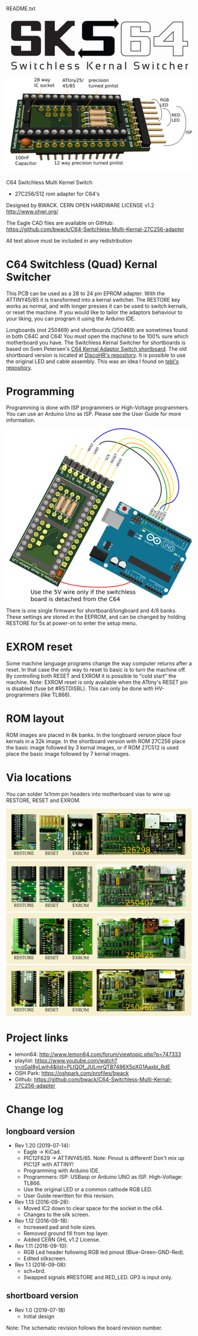 README.txt

![logo](User&#32;Guide/media/SKS64-Logos-Ver2.png)

![3D_front](User&#32;Guide/media/Board_overview.png)

C64 Switchless Multi Kernel Switch
- 27C256/512 rom adapter for C64's

Designed by BWACK.
CERN OPEN HARDWARE LICENSE v1.2
http://www.ohwr.org/

The Eagle CAD files are available on GitHub:
https://github.com/bwack/C64-Switchless-Multi-Kernal-27C256-adapter

All text above must be included in any redistribution

# C64 Switchless (Quad) Kernal Switcher

This PCB can be used as a 28 to 24 pin EPROM adapter. With the ATTINY45/85 it is transformed into a kernal switcher. The RESTORE key works as normal, and with longer presses it can be used to switch kernals, or reset the machine. If you would like to tailor the adaptors behaviour to your liking, you can program it using the Arduino IDE.

Longboards (not 250469) and shortboards (250469) are sometimes found in both C64C and C64! You must open the machine to be 100% sure which motherboard you have. The Switchless Kernal Switcher for shortboards is based on Sven Petersen's [C64 Kernal Adaptor Switch shortboard](https://github.com/svenpetersen1965/C64-Kernal-Adaptor-Switch-short-board-). The old shortboard version is located at [DiscoHR's repository](https://github.com/discoHR/C64C-C128-multikernal-adapter). It is possible to use the original LED and cable assembly. This was an idea I found on [tebl's repository](https://github.com/tebl/C64-Kernal-Switcher).

# Programming
Programming is done with ISP programmers or High-Voltage programmers. You can use an Arduino Uno as ISP. Please see the User Guide for more information.

![3D_front](User&#32;Guide/media/programming_isp.png)

There is one single firmware for shortboard/longboard and 4/8 banks. These settings are stored in the EEPROM, and can be changed by holding RESTORE for 5s at power-on to enter the setup menu.

# EXROM reset
Some machine language programs change the way computer returns after a reset. In that case the only way to reset to basic is to turn the machine off. By controlling both RESET and EXROM it is possible to "cold start" the machine. Note: EXROM reset is only available when the ATtiny's RESET pin is disabled (fuse bit #RSTDISBL). This can only be done with HV-programmers (like TL866).


# ROM layout
ROM images are placed in 8k banks. In the longboard version place four kernals in a 32k image. In the shortboard version with ROM 27C256 place the basic image followed by 3 kernal images, or if ROM 27C512 is used place the basic image followed by 7 kernal images.

# Via locations
You can solder 1x1mm pin headers into motherboard vias to wire up RESTORE, RESET and EXROM.

![3D_front](User&#32;Guide/media/wiring_326298.png)
![3D_front](User&#32;Guide/media/wiring_250407.png)
![3D_front](User&#32;Guide/media/wiring_250425.png)
![3D_front](User&#32;Guide/media/wiring_250466.png)

# Project links
- lemon64:  http://www.lemon64.com/forum/viewtopic.php?p=747333
- playlist: https://www.youtube.com/watch?v=oGaI8yLwjh4&list=PLtQOf_JULmrQTB7486X5pXG1Aaxbl_RdE
- OSH Park: https://oshpark.com/profiles/bwack
- Github:   https://github.com/bwack/C64-Switchless-Multi-Kernal-27C256-adapter

# Change log
## longboard version
- Rev 1.20 (2019-07-14):
  - Eagle -> KiCad.
  - PIC12F629 -> ATTINY45/85. Note: Pinout is different! Don't mix up PIC12F with ATTINY!
  - Programming with Arduino IDE.
  - Programmers: ISP: USBasp or Arduino UNO as ISP. High-Voltage: TL866.
  - Use the original LED or a common cathode RGB LED.
  - User Guide rewritten for this revision.
- Rev 1.13 (2016-09-28):
  - Moved IC2 down to clear space for the socket in the c64.
  - Changes to the silk screen.
- Rev 1.12 (2016-09-18):
  - Increased pad and hole sizes.
  - Removed ground fill from top layer.
  - Added CERN OHL v1.2 License.
- Rev 1.11 (2016-09-10):
  - RGB Led header following RGB led pinout (Blue-Green-GND-Red).
  - Edited silkscreen.
- Rev 1.1  (2016-09-08):
  - sch+brd.
  - Swapped signals #RESTORE and RED_LED. GP3 is input only.

## shortboard version
- Rev 1.0 (2019-07-18)
  - Initial design


Note: The schematic revision follows the board revision number.
